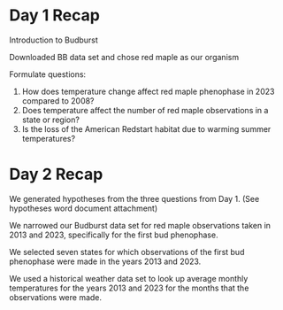 # Day 1 Recap
Introduction to Budburst

Downloaded BB data set and chose red maple as our organism

Formulate questions:
  1. How does temperature change affect red maple phenophase in 2023 compared to 2008?
  2. Does temperature affect the number of red maple observations in a state or region?
  3. Is the loss of the American Redstart habitat due to warming summer temperatures?


# Day 2 Recap
We generated hypotheses from the three questions from Day 1. (See hypotheses word document attachment)

We narrowed our Budburst data set for red maple observations taken in 2013 and 2023, specifically for the first bud phenophase.

We selected seven states for which observations of the first bud phenophase were made in the years 2013 and 2023. 

We used a historical weather data set to look up average monthly temperatures for the years 2013 and 2023 for the months that the observations were made. 
